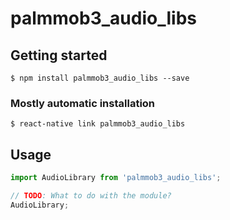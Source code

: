 # palmmob3_audio_libs

## Getting started

`$ npm install palmmob3_audio_libs --save`

### Mostly automatic installation

`$ react-native link palmmob3_audio_libs`

## Usage
```javascript
import AudioLibrary from 'palmmob3_audio_libs';

// TODO: What to do with the module?
AudioLibrary;
```

